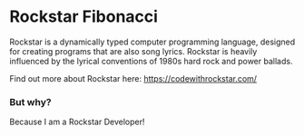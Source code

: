 # Rockstar Fibonacci

Rockstar is a dynamically typed computer programming language, designed for creating programs that are also song lyrics. 
Rockstar is heavily influenced by the lyrical conventions of 1980s hard rock and power ballads.

Find out more about Rockstar here: https://codewithrockstar.com/

### But why?

Because I am a Rockstar Developer!
